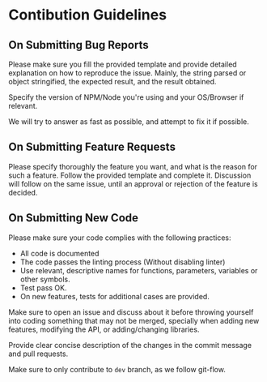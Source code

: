 # Contibution Guidelines

## On Submitting Bug Reports

Please make sure you fill the provided template and provide detailed explanation on how to reproduce the issue. Mainly, the string parsed or object stringified, the expected result, and the result obtained.

Specify the version of NPM/Node you're using and your OS/Browser if relevant.

We will try to answer as fast as possible, and attempt to fix it if possible.

## On Submitting Feature Requests

Please specify thoroughly the feature you want, and what is the reason for such a feature. Follow the provided template and complete it. Discussion will follow on the same issue, until an approval or rejection of the feature is decided.

## On Submitting New Code

Please make sure your code complies with the following practices:

-   All code is documented
-   The code passes the linting process (Without disabling linter)
-   Use relevant, descriptive names for functions, parameters, variables or other symbols.
-   Test pass OK.
-   On new features, tests for additional cases are provided.

Make sure to open an issue and discuss about it before throwing yourself into coding something that may not be merged, specially when adding new features, modifying the API, or adding/changing libraries.

Provide clear concise description of the changes in the commit message and pull requests.

Make sure to only contribute to `dev` branch, as we follow git-flow.
